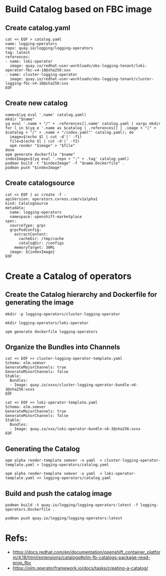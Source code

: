 # Build Catalog based on FBC image

## Create catalog.yaml

```
cat << EOF > catalog.yaml
name: logging-operators
repo: quay.io/logging/logging-operators
tag: latest
references:
- name: loki-operator
  image: quay.io/redhat-user-workloads/obs-logging-tenant/loki-operator-fbc-v4-18@sha256:xxx
- name: cluster-logging-operator
  image: quay.io/redhat-user-workloads/obs-logging-tenant/cluster-logging-fbc-v4-18@sha256:xxx
EOF
```

## Create new catalog

```
name=$(yq eval '.name' catalog.yaml)
mkdir "$name"
yq eval '.name + "/" + .references[].name' catalog.yaml | xargs mkdir
for l in $(yq e '.name as $catalog | .references[] | .image + "|" + $catalog + "/" + .name + "/index.yaml"' catalog.yaml); do
  image=$(echo $l | cut -d'|' -f1)
  file=$(echo $l | cut -d'|' -f2)
  opm render "$image" > "$file"
done
opm generate dockerfile "$name"
indexImage=$(yq eval '.repo + ":" + .tag' catalog.yaml)
podman build -t "$indexImage" -f "$name.Dockerfile" .
podman push "$indexImage"
```

## Create catalogsource

```
cat << EOF | oc create -f -
apiVersion: operators.coreos.com/v1alpha1
kind: CatalogSource
metadata:
  name: logging-operators
  namespace: openshift-marketplace
spec:
  sourceType: grpc
  grpcPodConfig:
    extractContent:
      cacheDir: /tmp/cache
      catalogDir: /configs
    memoryTarget: 30Mi
  image: ${indexImage}
EOF
```

# Create a Catalog of operators

## Create the Catalog hierarchy and Dockerfile for generating the image

```
mkdir -p logging-operators/cluster-logging-operator

mkdir logging-operators/loki-operator

opm generate dockerfile logging-operators
```

## Organize the Bundles into Channels

```
cat << EOF >> cluster-logging-operator-template.yaml
Schema: olm.semver
GenerateMajorChannels: true
GenerateMinorChannels: false
Stable:
  Bundles:
  - Image: quay.io/xxxx/cluster-logging-operator-bundle-v6-3@sha256:xxxx
EOF

cat << EOF >> loki-operator-template.yaml
Schema: olm.semver
GenerateMajorChannels: true
GenerateMinorChannels: false
Stable:
  Bundles:
  - Image: quay.io/xxx/loki-operator-bundle-v6-3@sha256:xxxx
EOF
```

## Generating the Catalog

```
opm alpha render-template semver -o yaml  < cluster-logging-operator-template.yaml > logging-operators/catalog.yaml

opm alpha render-template semver -o yaml  < loki-operator-template.yaml >> logging-operators/catalog.yaml
```


## Build and push the catalog image

```
podman build -t quay.io/logging/logging-operators:latest -f logging-operators.Dockerfile .

podman push quay.io/logging/logging-operators:latest
```

# Refs:

- https://docs.redhat.com/en/documentation/openshift_container_platform/4.18/html/extensions/catalogs#olm-fb-catalogs-package-reqd-prop_fbc
- https://olm.operatorframework.io/docs/tasks/creating-a-catalog/
